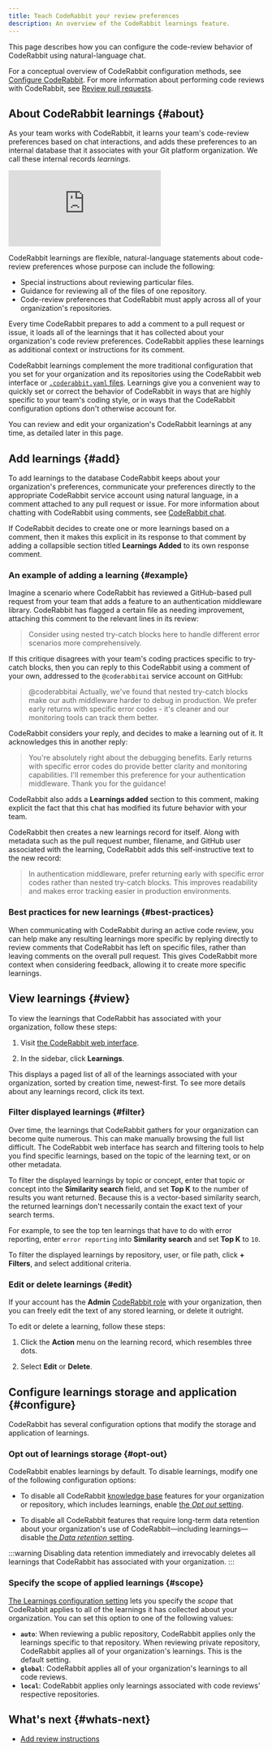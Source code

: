 ```yaml
---
title: Teach CodeRabbit your review preferences
description: An overview of the CodeRabbit learnings feature.
---
```


This page describes how you can configure the code-review behavior of CodeRabbit using natural-language
chat.

For a conceptual overview of CodeRabbit configuration methods, see [Configure CodeRabbit](/guides/configuration-overview). For more information about performing code reviews with CodeRabbit, see
[Review pull requests](/guides/code-review-overview).

## About CodeRabbit learnings {#about}

As your team works with CodeRabbit, it learns your team's code-review
preferences based on chat interactions, and adds these preferences
to an internal database that it associates with your Git platform organization. We call these internal records _learnings_.

<div class="video-container">
  <iframe src="https://www.youtube.com/embed/Yu0cmmOYA-U?si=WIeOxqPw4ZFFgvlw" title="YouTube video player" frameBorder="0" allow="accelerometer; autoplay; clipboard-write; encrypted-media; gyroscope; picture-in-picture; web-share" referrerPolicy="strict-origin-when-cross-origin" allowFullScreen></iframe>
</div>

CodeRabbit learnings are flexible, natural-language statements about code-review preferences whose purpose can include the following:

- Special instructions about reviewing particular files.
- Guidance for reviewing all of the files of one repository.
- Code-review preferences that CodeRabbit must apply across all of your organization's repositories.

Every time CodeRabbit prepares to add a comment to a pull request or issue, it loads all of the learnings that it has collected about your organization's code review preferences. CodeRabbit applies these learnings as additional context or instructions for its comment.

CodeRabbit learnings complement the more traditional configuration that you set for your organization and its repositories using the CodeRabbit web interface or [`.coderabbit.yaml` files](/getting-started/configure-coderabbit). Learnings give you a convenient way to quickly set or correct the behavior of CodeRabbit in ways that are highly specific to your team's coding style, or in ways that the CodeRabbit configuration options don't otherwise account for.

You can review and edit your organization's CodeRabbit learnings at any time, as detailed later in this page.

## Add learnings {#add}

To add learnings to the database CodeRabbit keeps about your organization's preferences, communicate
your preferences directly to the appropriate CodeRabbit service account using natural language, in a comment attached to any pull request or issue. For more information about chatting with CodeRabbit using comments, see [CodeRabbit chat](/guides/agent_chat/).

If CodeRabbit decides to create one or more learnings based on a comment, then it makes this explicit in its response to that comment by adding a collapsible section titled **Learnings Added** to its own response comment.

### An example of adding a learning {#example}

Imagine a scenario where CodeRabbit has reviewed a GitHub-based pull request from your team that adds a feature to an authentication middleware library. CodeRabbit has flagged a certain file as needing improvement, attaching this comment to the relevant lines in its review:

> Consider using nested try-catch blocks here to handle different error scenarios more comprehensively.

If this critique disagrees with your team's coding practices specific to try-catch blocks, then you can reply to this CodeRabbit using a comment of your own, addressed to the `@coderabbitai` service account on GitHub:

> @coderabbitai Actually, we've found that nested try-catch blocks make our auth middleware harder to debug in production. We prefer early returns with specific error codes - it's cleaner and our monitoring tools can track them better.

CodeRabbit considers your reply, and decides to make a learning out of it. It acknowledges this in another reply:

> You're absolutely right about the debugging benefits. Early returns with specific error codes do provide better clarity and monitoring capabilities. I'll remember this preference for your authentication middleware. Thank you for the guidance!

CodeRabbit also adds a **Learnings added** section to this comment, making explicit the fact that this chat has modified its future behavior with your team.

CodeRabbit then creates a new learnings record for itself. Along with metadata such as the pull request number, filename, and GitHub user associated with the learning, CodeRabbit adds this self-instructive text to the new record:

> In authentication middleware, prefer returning early with specific error codes rather than nested try-catch blocks. This improves readability and makes error tracking easier in production environments.

### Best practices for new learnings {#best-practices}

When communicating with CodeRabbit during an active code review, you can help make any resulting learnings more specific by replying directly to review comments that CodeRabbit has left on specific files, rather than leaving comments on the overall pull request. This gives CodeRabbit more context when considering feedback, allowing it to create more specific learnings.

## View learnings {#view}

To view the learnings that CodeRabbit has associated with your organization,
follow these steps:

1. Visit [the CodeRabbit web interface](https://app.coderabbit.ai/settings/repositories).

1. In the sidebar, click **Learnings**.

This displays a paged list of all of the learnings associated with your organization, sorted by creation time, newest-first. To see more details about any learnings record, click its text.

### Filter displayed learnings {#filter}

Over time, the learnings that CodeRabbit gathers for your organization can become quite numerous. This can make manually browsing the full list difficult. The CodeRabbit web interface has search and filtering tools to help you find specific learnings, based on the topic of the learning text, or on other metadata.

To filter the displayed learnings by topic or concept, enter that topic or concept into the **Similarity search** field, and set **Top K** to the number of results you want returned. Because this is a vector-based similarity search, the returned learnings don't necessarily contain the exact text of your search terms.

For example, to see the top ten learnings that have to do with error reporting, enter `error reporting` into **Similarity search** and set **Top K** to `10`.

To filter the displayed learnings by repository, user, or file path, click **+ Filters**, and select additional criteria.

### Edit or delete learnings {#edit}

If your account has the **Admin** [CodeRabbit role](/guides/roles) with your organization, then you can freely edit the text of any stored learning, or delete it outright.

To edit or delete a learning, follow these steps:

1. Click the **Action** menu on the learning record, which resembles three dots.

1. Select **Edit** or **Delete**.

## Configure learnings storage and application {#configure}

CodeRabbit has several configuration options that modify the storage and application of learnings.

### Opt out of learnings storage {#opt-out}

CodeRabbit enables learnings by default. To disable learnings, modify one of the following configuration options:

- To disable all CodeRabbit [knowledge base](/integrations/knowledge-base) features for your organization or repository, which includes learnings, enable [the _Opt out_ setting](/reference/configuration#opt-out).

- To disable all CodeRabbit features that require long-term data retention about your organization's use of CodeRabbit—including learnings—disable [the _Data retention_ setting](/reference/configuration#data-retention).

:::warning
Disabling data retention immediately and irrevocably deletes all learnings that CodeRabbit has associated with your organization.
:::

### Specify the scope of applied learnings {#scope}

[The Learnings configuration setting](/reference/configuration#learnings) lets you specify the _scope_ that CodeRabbit applies to all
of the learnings it has collected about your organization. You can set this option to one of the
following values:

- **`auto`**: When reviewing a public repository, CodeRabbit applies only the learnings specific to that repository. When reviewing private repository, CodeRabbit applies all of your organization's learnings. This is the default setting.
- **`global`**: CodeRabbit applies all of your organization's learnings to all code reviews.
- **`local`**: CodeRabbit applies only learnings associated with code reviews' respective repositories.

## What's next {#whats-next}

- [Add review instructions](/guides/review-instructions)
